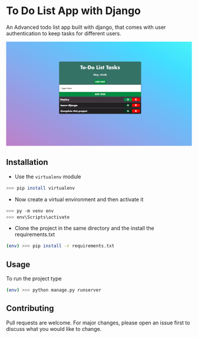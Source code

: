 # To Do List App with Django

An Advanced todo list app built with django, that comes with user authentication to keep tasks for different users.

![](https://github.com/vivekthedev/to-do-list-django/blob/main/screen.png)


## Installation

- Use the `virtualenv` module

```bash
>>> pip install virtualenv
```
- Now create a virtual environment and then activate it

```bash
>>> py -m venv env
>>> env\Scripts\activate
```
 - Clone the project in the same directory and the install the requirements.txt

```bash
(env) >>> pip install -r requirements.txt 
```
## Usage

To run the project type

```bash
(env) >>> python manage.py runserver
```

## Contributing
Pull requests are welcome. For major changes, please open an issue first to discuss what you would like to change.
